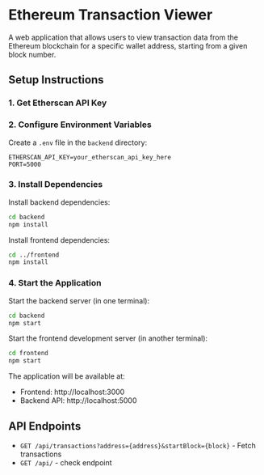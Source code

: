 # Ethereum Transaction Viewer

A web application that allows users to view transaction data from the Ethereum blockchain for a specific wallet address, starting from a given block number.


## Setup Instructions

### 1. Get Etherscan API Key


### 2. Configure Environment Variables

Create a `.env` file in the `backend` directory:
```
ETHERSCAN_API_KEY=your_etherscan_api_key_here
PORT=5000
```

### 3. Install Dependencies

Install backend dependencies:
```bash
cd backend
npm install
```

Install frontend dependencies:
```bash
cd ../frontend
npm install
```

### 4. Start the Application

Start the backend server (in one terminal):
```bash
cd backend
npm start
```

Start the frontend development server (in another terminal):
```bash
cd frontend
npm start
```

The application will be available at:
- Frontend: http://localhost:3000
- Backend API: http://localhost:5000


## API Endpoints

- `GET /api/transactions?address={address}&startBlock={block}` - Fetch transactions
- `GET /api/` - check endpoint
